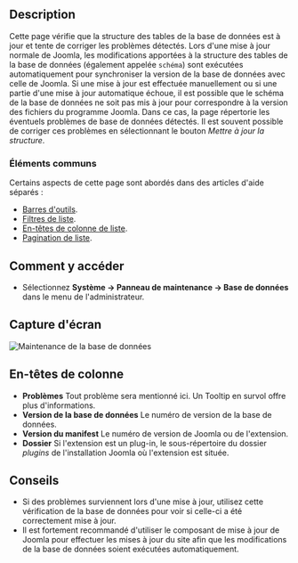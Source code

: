 <!-- Filename: Help4.x:Information:_Database / Display title: Maintenance: Base de données -->

## Description

Cette page vérifie que la structure des tables de la base de données est à jour et tente de corriger les problèmes détectés. Lors d'une mise à jour normale de Joomla, les modifications apportées à la structure des tables de la base de données (également appelée `schéma`) sont exécutées automatiquement pour synchroniser la version de la base de données avec celle de Joomla. Si une mise à jour est effectuée manuellement ou si une partie d'une mise à jour automatique échoue, il est possible que le schéma de la base de données ne soit pas mis à jour pour correspondre à la version des fichiers du programme Joomla. Dans ce cas, la page répertorie les éventuels problèmes de base de données détectés. Il est souvent possible de corriger ces problèmes en sélectionnant le bouton *Mettre à jour la structure*.

### Éléments communs

Certains aspects de cette page sont abordés dans des articles d'aide séparés :

* [Barres d'outils](jdocmanual?article=help/common-elements/toolbars).
* [Filtres de liste](jdocmanual?article=help/common-elements/list-filters).
* [En-têtes de colonne de liste](jdocmanual?article=help/common-elements/list-column-headers).
* [Pagination de liste](jdocmanual?article=help/common-elements/list-pagination).

## Comment y accéder

- Sélectionnez **Système → Panneau de maintenance → Base de données** dans le menu de l'administrateur.

## Capture d'écran

![Maintenance de la base de données](../../../fr/images/maintenance/maintenance-database.png)

## En-têtes de colonne

- **Problèmes** Tout problème sera mentionné ici. Un Tooltip en survol offre plus d'informations.
- **Version de la base de données** Le numéro de version de la base de données.
- **Version du manifest** Le numéro de version de Joomla ou de l'extension.
- **Dossier** Si l'extension est un plug-in, le sous-répertoire du dossier *plugins* de l'installation Joomla où l'extension est située.

## Conseils

- Si des problèmes surviennent lors d'une mise à jour, utilisez cette vérification de la base de données pour voir si celle-ci a été correctement mise à jour.
- Il est fortement recommandé d'utiliser le composant de mise à jour de Joomla pour effectuer les mises à jour du site afin que les modifications de la base de données soient exécutées automatiquement.
